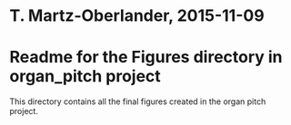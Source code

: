 # T. Martz-Oberlander, 2015-11-09
# Readme for the Figures directory in organ_pitch project

This directory contains all the final figures created in the organ pitch project.
